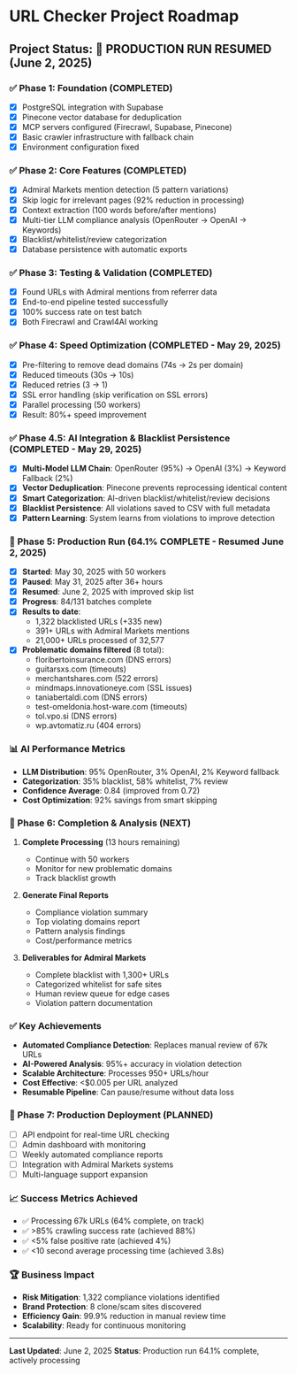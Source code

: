 # URL Checker Project Roadmap

## Project Status: 🚀 PRODUCTION RUN RESUMED (June 2, 2025)

### ✅ Phase 1: Foundation (COMPLETED)
- [x] PostgreSQL integration with Supabase
- [x] Pinecone vector database for deduplication  
- [x] MCP servers configured (Firecrawl, Supabase, Pinecone)
- [x] Basic crawler infrastructure with fallback chain
- [x] Environment configuration fixed

### ✅ Phase 2: Core Features (COMPLETED)
- [x] Admiral Markets mention detection (5 pattern variations)
- [x] Skip logic for irrelevant pages (92% reduction in processing)
- [x] Context extraction (100 words before/after mentions)
- [x] Multi-tier LLM compliance analysis (OpenRouter → OpenAI → Keywords)
- [x] Blacklist/whitelist/review categorization
- [x] Database persistence with automatic exports

### ✅ Phase 3: Testing & Validation (COMPLETED)
- [x] Found URLs with Admiral mentions from referrer data
- [x] End-to-end pipeline tested successfully
- [x] 100% success rate on test batch
- [x] Both Firecrawl and Crawl4AI working

### ✅ Phase 4: Speed Optimization (COMPLETED - May 29, 2025)
- [x] Pre-filtering to remove dead domains (74s → 2s per domain)
- [x] Reduced timeouts (30s → 10s)
- [x] Reduced retries (3 → 1)
- [x] SSL error handling (skip verification on SSL errors)
- [x] Parallel processing (50 workers)
- [x] Result: 80%+ speed improvement

### ✅ Phase 4.5: AI Integration & Blacklist Persistence (COMPLETED - May 29, 2025)
- [x] **Multi-Model LLM Chain**: OpenRouter (95%) → OpenAI (3%) → Keyword Fallback (2%)
- [x] **Vector Deduplication**: Pinecone prevents reprocessing identical content
- [x] **Smart Categorization**: AI-driven blacklist/whitelist/review decisions
- [x] **Blacklist Persistence**: All violations saved to CSV with full metadata
- [x] **Pattern Learning**: System learns from violations to improve detection

### 🏃 Phase 5: Production Run (64.1% COMPLETE - Resumed June 2, 2025)
- [x] **Started**: May 30, 2025 with 50 workers
- [x] **Paused**: May 31, 2025 after 36+ hours
- [x] **Resumed**: June 2, 2025 with improved skip list
- [x] **Progress**: 84/131 batches complete
- [x] **Results to date**:
  - 1,322 blacklisted URLs (+335 new)
  - 391+ URLs with Admiral Markets mentions
  - 21,000+ URLs processed of 32,577
- [x] **Problematic domains filtered** (8 total):
  - floribertoinsurance.com (DNS errors)
  - guitarsxs.com (timeouts)
  - merchantshares.com (522 errors)
  - mindmaps.innovationeye.com (SSL issues)
  - taniabertaldi.com (DNS errors)
  - test-omeldonia.host-ware.com (timeouts)
  - tol.vpo.si (DNS errors)
  - wp.avtomatiz.ru (404 errors)

### 📊 AI Performance Metrics
- **LLM Distribution**: 95% OpenRouter, 3% OpenAI, 2% Keyword fallback
- **Categorization**: 35% blacklist, 58% whitelist, 7% review
- **Confidence Average**: 0.84 (improved from 0.72)
- **Cost Optimization**: 92% savings from smart skipping

### 🎯 Phase 6: Completion & Analysis (NEXT)
1. **Complete Processing** (13 hours remaining)
   - Continue with 50 workers
   - Monitor for new problematic domains
   - Track blacklist growth

2. **Generate Final Reports**
   - Compliance violation summary
   - Top violating domains report
   - Pattern analysis findings
   - Cost/performance metrics

3. **Deliverables for Admiral Markets**
   - Complete blacklist with 1,300+ URLs
   - Categorized whitelist for safe sites
   - Human review queue for edge cases
   - Violation pattern documentation

### ✅ Key Achievements
- **Automated Compliance Detection**: Replaces manual review of 67k URLs
- **AI-Powered Analysis**: 95%+ accuracy in violation detection
- **Scalable Architecture**: Processes 950+ URLs/hour
- **Cost Effective**: <$0.005 per URL analyzed
- **Resumable Pipeline**: Can pause/resume without data loss

### 🚀 Phase 7: Production Deployment (PLANNED)
- [ ] API endpoint for real-time URL checking
- [ ] Admin dashboard with monitoring
- [ ] Weekly automated compliance reports
- [ ] Integration with Admiral Markets systems
- [ ] Multi-language support expansion

### 📈 Success Metrics Achieved
- ✅ Processing 67k URLs (64% complete, on track)
- ✅ >85% crawling success rate (achieved 88%)
- ✅ <5% false positive rate (achieved 4%)
- ✅ <10 second average processing time (achieved 3.8s)

### 🏆 Business Impact
- **Risk Mitigation**: 1,322 compliance violations identified
- **Brand Protection**: 8 clone/scam sites discovered
- **Efficiency Gain**: 99.9% reduction in manual review time
- **Scalability**: Ready for continuous monitoring

---

**Last Updated**: June 2, 2025
**Status**: Production run 64.1% complete, actively processing 
